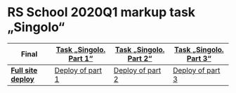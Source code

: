 # RS School 2020Q1 markup task „Singolo“

| Final | [Task „Singolo. Part 1“](https://github.com/rolling-scopes-school/tasks/blob/master/tasks/markups/level-2/singolo/part-1/singolo-1-ru.md) | [Task „Singolo. Part 2“](https://github.com/rolling-scopes-school/tasks/blob/master/tasks/markups/level-2/singolo/part-2/singolo-2-ru.md) | [Task „Singolo. Part 3“](https://github.com/rolling-scopes-school/tasks/blob/master/tasks/markups/level-2/singolo/part-3/singolo-3-ru.md) |
| - | - | - | - |
| **[Full site deploy](https://dzmitrytumikouski.github.io/singolo/)** | [Deploy of part 1](https://dzmitrytumikouski.github.io/singolo/singolo1.html) | [Deploy of part 2](https://dzmitrytumikouski.github.io/singolo/singolo2.html) | [Deploy of part 3](https://dzmitrytumikouski.github.io/singolo/singolo3.html) |
                                                                                             



